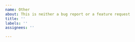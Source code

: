 ```yaml
---
name: Other
about: This is neither a bug report or a feature request
title: ''
labels: ''
assignees: ''

---
```



